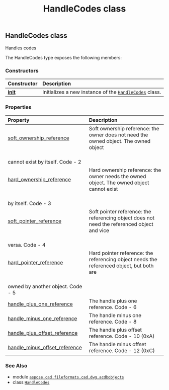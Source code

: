 ﻿---
title: HandleCodes class
second_title: Aspose.CAD for Python via .NET API References
description: 
type: docs
weight: 20
url: /aspose.cad.fileformats.cad.dwg.acdbobjects/handlecodes/
is_root: false
---

## HandleCodes class

Handles codes



The HandleCodes type exposes the following members:

### Constructors
| Constructor | Description |
| :- | :- |
| [__init__](/cad/python-net/aspose.cad.fileformats.cad.dwg.acdbobjects/handlecodes/__init__/#) | Initializes a new instance of the [`HandleCodes`](/cad/python-net/aspose.cad.fileformats.cad.dwg.acdbobjects/handlecodes) class. |


### Properties
| Property | Description |
| :- | :- |
| [soft_ownership_reference](/cad/python-net/aspose.cad.fileformats.cad.dwg.acdbobjects/handlecodes/soft_ownership_reference) | Soft ownership reference: the owner does not need the owned object. The owned object<br/>cannot exist by itself. Code - 2 |
| [hard_ownership_reference](/cad/python-net/aspose.cad.fileformats.cad.dwg.acdbobjects/handlecodes/hard_ownership_reference) | Hard ownership reference: the owner needs the owned object. The owned object cannot exist<br/>by itself. Code - 3 |
| [soft_pointer_reference](/cad/python-net/aspose.cad.fileformats.cad.dwg.acdbobjects/handlecodes/soft_pointer_reference) | Soft pointer reference: the referencing object does not need the referenced object and vice<br/>versa. Code - 4 |
| [hard_pointer_reference](/cad/python-net/aspose.cad.fileformats.cad.dwg.acdbobjects/handlecodes/hard_pointer_reference) | Hard pointer reference: the referencing object needs the referenced object, but both are<br/>owned by another object. Code - 5 |
| [handle_plus_one_reference](/cad/python-net/aspose.cad.fileformats.cad.dwg.acdbobjects/handlecodes/handle_plus_one_reference) | The handle plus one reference. Code - 6 |
| [handle_minus_one_reference](/cad/python-net/aspose.cad.fileformats.cad.dwg.acdbobjects/handlecodes/handle_minus_one_reference) | The handle minus one reference. Code - 8 |
| [handle_plus_offset_reference](/cad/python-net/aspose.cad.fileformats.cad.dwg.acdbobjects/handlecodes/handle_plus_offset_reference) | The handle plus offset reference. Code - 10 (0xA) |
| [handle_minus_offset_reference](/cad/python-net/aspose.cad.fileformats.cad.dwg.acdbobjects/handlecodes/handle_minus_offset_reference) | The handle minus offset reference. Code - 12 (0xC) |



### See Also
* module [`aspose.cad.fileformats.cad.dwg.acdbobjects`](..)
* class [`HandleCodes`](/cad/python-net/aspose.cad.fileformats.cad.dwg.acdbobjects/handlecodes)
